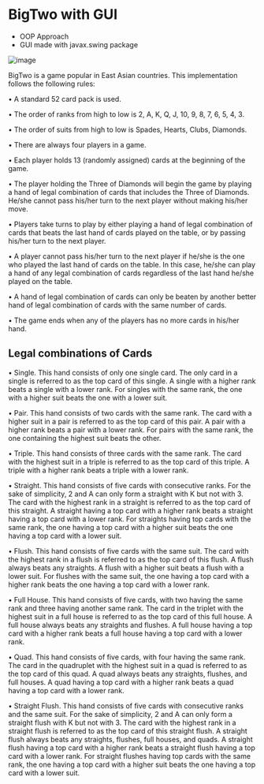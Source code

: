# BigTwo with GUI
- OOP Approach
- GUI made with javax.swing package

![image](https://user-images.githubusercontent.com/82456594/206697624-e2443091-4113-4fc4-b741-d48772fe5cc6.png)

BigTwo is a game popular in East Asian countries. This implementation follows the following rules:

• A standard 52 card pack is used.

• The order of ranks from high to low is 2, A, K, Q, J, 10, 9, 8, 7, 6, 5, 4, 3.

• The order of suits from high to low is Spades, Hearts, Clubs, Diamonds.

• There are always four players in a game.

• Each player holds 13 (randomly assigned) cards at the beginning of the game.

• The player holding the Three of Diamonds will begin the game by playing a hand of
legal combination of cards that includes the Three of Diamonds. He/she cannot pass
his/her turn to the next player without making his/her move.

• Players take turns to play by either playing a hand of legal combination of cards that
beats the last hand of cards played on the table, or by passing his/her turn to the next
player.

• A player cannot pass his/her turn to the next player if he/she is the one who played the
last hand of cards on the table. In this case, he/she can play a hand of any legal
combination of cards regardless of the last hand he/she played on the table.

• A hand of legal combination of cards can only be beaten by another better hand of
legal combination of cards with the same number of cards.

• The game ends when any of the players has no more cards in his/her hand.

## Legal combinations of Cards
• Single. This hand consists of only one single card. The only card in a single is
referred to as the top card of this single. A single with a higher rank beats a single
with a lower rank. For singles with the same rank, the one with a higher suit beats the
one with a lower suit.

• Pair. This hand consists of two cards with the same rank. The card with a higher suit
in a pair is referred to as the top card of this pair. A pair with a higher rank beats a
pair with a lower rank. For pairs with the same rank, the one containing the highest
suit beats the other.

• Triple. This hand consists of three cards with the same rank. The card with the
highest suit in a triple is referred to as the top card of this triple. A triple with a higher
rank beats a triple with a lower rank.

• Straight. This hand consists of five cards with consecutive ranks. For the sake of
simplicity, 2 and A can only form a straight with K but not with 3. The card with the
highest rank in a straight is referred to as the top card of this straight. A straight
having a top card with a higher rank beats a straight having a top card with a lower
rank. For straights having top cards with the same rank, the one having a top card
with a higher suit beats the one having a top card with a lower suit.

• Flush. This hand consists of five cards with the same suit. The card with the highest
rank in a flush is referred to as the top card of this flush. A flush always beats any
straights. A flush with a higher suit beats a flush with a lower suit. For flushes with
the same suit, the one having a top card with a higher rank beats the one having a top
card with a lower rank.

• Full House. This hand consists of five cards, with two having the same rank and three
having another same rank. The card in the triplet with the highest suit in a full house
is referred to as the top card of this full house. A full house always beats any straights
and flushes. A full house having a top card with a higher rank beats a full house
having a top card with a lower rank.

• Quad. This hand consists of five cards, with four having the same rank. The card in
the quadruplet with the highest suit in a quad is referred to as the top card of this quad.
A quad always beats any straights, flushes, and full houses. A quad having a top card
with a higher rank beats a quad having a top card with a lower rank.

• Straight Flush. This hand consists of five cards with consecutive ranks and the same
suit. For the sake of simplicity, 2 and A can only form a straight flush with K but not
with 3. The card with the highest rank in a straight flush is referred to as the top card
of this straight flush. A straight flush always beats any straights, flushes, full houses,
and quads. A straight flush having a top card with a higher rank beats a straight flush
having a top card with a lower rank. For straight flushes having top cards with the
same rank, the one having a top card with a higher suit beats the one having a top card
with a lower suit.

